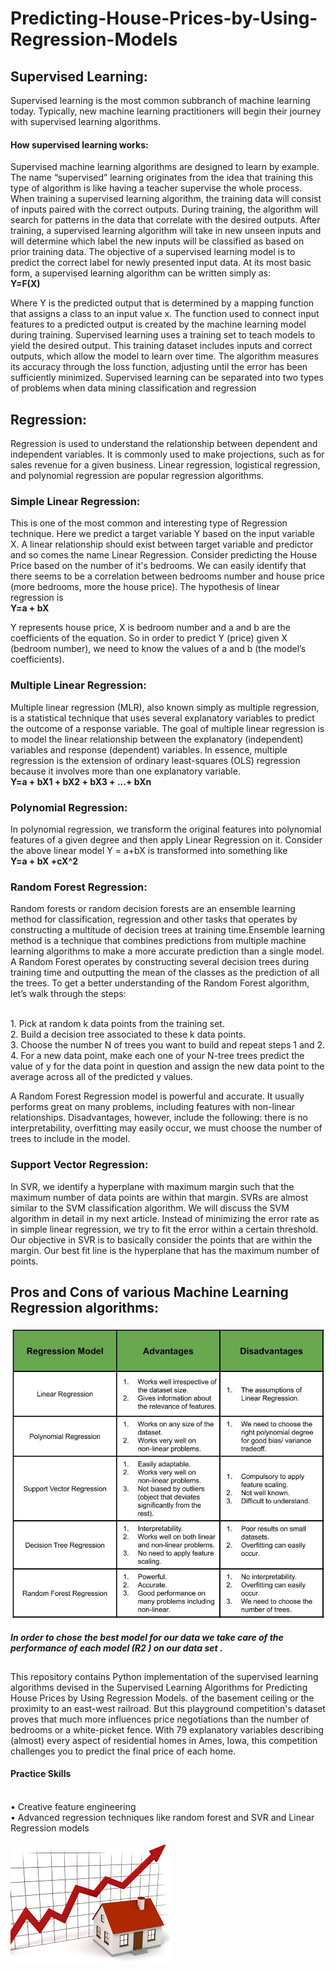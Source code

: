 # Predicting-House-Prices-by-Using-Regression-Models
## Supervised Learning: 
Supervised learning is the most common subbranch of machine learning today. Typically, new machine learning practitioners will begin their journey with supervised learning algorithms.

#### How supervised learning works:
Supervised machine learning algorithms are designed to learn by example. The name “supervised” learning originates from the idea that training this type of algorithm is like having a teacher supervise the whole process.
When training a supervised learning algorithm, the training data will consist of inputs paired with the correct outputs. During training, the algorithm will search for patterns in the data that correlate with the desired outputs. After training, a supervised learning algorithm will take in new unseen inputs and will determine which label the new inputs will be classified as based on prior training data. The objective of a supervised learning model is to predict the correct label for newly presented input data. At its most basic form, a supervised learning algorithm can be written simply as:
<br /> **Y=F(X)** 
 
Where Y is the predicted output that is determined by a mapping function that assigns a class to an input value x. The function used to connect input features to a predicted output is created by the machine learning model during training.
Supervised learning uses a training set to teach models to yield the desired output. This training dataset includes inputs and correct outputs, which allow the model to learn over time. The algorithm measures its accuracy through the loss function, adjusting until the error has been sufficiently minimized.
Supervised learning can be separated into two types of problems when data mining classification and regression 
 
## Regression:
Regression is used to understand the relationship between dependent and independent variables. It is commonly used to make projections, such as for sales revenue for a given business. Linear regression, logistical regression, and polynomial regression are popular regression algorithms.

### Simple Linear Regression:
This is one of the most common and interesting type of Regression technique. Here we predict a target variable Y based on the input variable X. A linear relationship should exist between target variable and predictor and so comes the name Linear Regression.
Consider predicting the House Price based on the number of it's bedrooms. We can easily identify that there seems to be a correlation between bedrooms number and house price (more bedrooms, more the house price). The hypothesis of linear regression is
<br /> **Y=a + bX**
 
Y represents house price, X is bedroom number and a and b are the coefficients of the equation. So in order to predict Y (price) given X (bedroom number), we need to know the values of a and b (the model’s coefficients).

### Multiple Linear Regression:
Multiple linear regression (MLR), also known simply as multiple regression, is a statistical technique that uses several explanatory variables to predict the outcome of a response variable. The goal of multiple linear regression is to model the linear relationship between the explanatory (independent) variables and response (dependent) variables. In essence, multiple regression is the extension of ordinary least-squares (OLS) regression because it involves more than one explanatory variable. 
<br /> **Y=a + bX1 + bX2 + bX3 + ...+ bXn**

### Polynomial Regression:
In polynomial regression, we transform the original features into polynomial features of a given degree and then apply Linear Regression on it. Consider the above linear model Y = a+bX is transformed into something like 
<br /> **Y=a + bX +cX^2**

### Random Forest Regression: 
Random forests or random decision forests are an ensemble learning method for classification, regression and other tasks that operates by constructing a multitude of decision trees at training time.Ensemble learning method is a technique that combines predictions from multiple machine learning algorithms to make a more accurate prediction than a single model.
A Random Forest operates by constructing several decision trees during training time and outputting the mean of the classes as the prediction of all the trees. To get a better understanding of the Random Forest algorithm, let’s walk through the steps:

<br /> 1.	Pick at random k data points from the training set.
<br /> 2.	Build a decision tree associated to these k data points.
<br /> 3.	Choose the number N of trees you want to build and repeat steps 1 and 2.
<br /> 4.	For a new data point, make each one of your N-tree trees predict the value of y for the data point in question and assign the new data point to the average across all of the predicted y values.

A Random Forest Regression model is powerful and accurate. It usually performs great on many problems, including features with non-linear relationships. Disadvantages, however, include the following: there is no interpretability, overfitting may easily occur, we must choose the number of trees to include in the model.


### Support Vector Regression:
In SVR, we identify a hyperplane with maximum margin such that the maximum number of data points are within that margin. SVRs are almost similar to the SVM classification algorithm. We will discuss the SVM algorithm in detail in my next article.
Instead of minimizing the error rate as in simple linear regression, we try to fit the error within a certain threshold. Our objective in SVR is to basically consider the points that are within the margin. Our best fit line is the hyperplane that has the maximum number of points.

## Pros and Cons of various Machine Learning Regression algorithms: 
![](images1.jpg)

***In order to chose the best model for our data we take care of the performance of each model (R2 ) on our data set .***
 

## 
This repository contains Python implementation of the supervised learning algorithms devised in the Supervised Learning Algorithms for Predicting House Prices by Using Regression Models.
of the basement ceiling or the proximity to an east-west railroad. But this playground competition's dataset proves that much more influences price negotiations than the number of bedrooms or a white-picket fence.
With 79 explanatory variables describing (almost) every aspect of residential homes in Ames, Iowa, this competition challenges you to predict the final price of each home.

#### Practice Skills
<br /> •	Creative feature engineering 
<br /> •	Advanced regression techniques like random forest and SVR and Linear Regression models
 
![](images.jpg)
